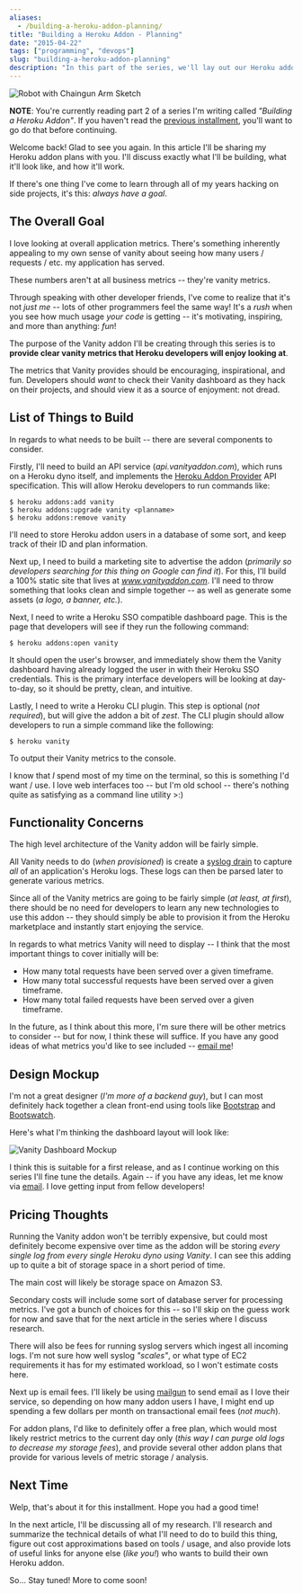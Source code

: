 ```yaml
---
aliases:
  - /building-a-heroku-addon-planning/
title: "Building a Heroku Addon - Planning"
date: "2015-04-22"
tags: ["programming", "devops"]
slug: "building-a-heroku-addon-planning"
description: "In this part of the series, we'll lay out our Heroku addon plans, take a look at mockups, and cover high-level functionalities."
---
```



![Robot with Chaingun Arm Sketch][]


**NOTE**: You're currently reading part 2 of a series I'm writing called
*"Building a Heroku Addon"*.  If you haven't read the
[previous installment][], you'll want to go do that before continuing.

Welcome back!  Glad to see you again.  In this article I'll be sharing my Heroku
addon plans with you.  I'll discuss exactly what I'll be building, what it'll
look like, and how it'll work.

If there's one thing I've come to learn through all of my years hacking on
side projects, it's this: *always have a goal*.


## The Overall Goal

I love looking at overall application metrics.  There's something inherently
appealing to my own sense of vanity about seeing how many users / requests /
etc. my application has served.

These numbers aren't at all business metrics -- they're vanity metrics.

Through speaking with other developer friends, I've come to realize that it's
not *just me* -- lots of other programmers feel the same way!  It's a *rush*
when you see how much usage *your code* is getting -- it's motivating,
inspiring, and more than anything: *fun*!

The purpose of the Vanity addon I'll be creating through this series is to
**provide clear vanity metrics that Heroku developers will enjoy looking at**.

The metrics that Vanity provides should be encouraging, inspirational, and fun.
Developers should *want* to check their Vanity dashboard as they hack on their
projects, and should view it as a source of enjoyment: not dread.


## List of Things to Build

In regards to what needs to be built -- there are several components to
consider.

Firstly, I'll need to build an API service (*api.vanityaddon.com*), which runs on
a Heroku dyno itself, and implements the [Heroku Addon Provider][] API
specification.  This will allow Heroku developers to run commands like:

```console
$ heroku addons:add vanity
$ heroku addons:upgrade vanity <planname>
$ heroku addons:remove vanity
```

I'll need to store Heroku addon users in a database of some sort, and keep track
of their ID and plan information.

Next up, I need to build a marketing site to advertise the addon (*primarily so
developers searching for this thing on Google can find it*).  For this, I'll
build a 100% static site that lives at *www.vanityaddon.com*.  I'll need to
throw something that looks clean and simple together -- as well as generate some
assets (*a logo, a banner, etc.*).

Next, I need to write a Heroku SSO compatible dashboard page.  This is the page
that developers will see if they run the following command:

```console
$ heroku addons:open vanity
```

It should open the user's browser, and immediately show them the Vanity
dashboard having already logged the user in with their Heroku SSO credentials.
This is the primary interface developers will be looking at day-to-day, so it
should be pretty, clean, and intuitive.

Lastly, I need to write a Heroku CLI plugin.  This step is optional (*not
required*), but will give the addon a bit of *zest*.  The CLI plugin should
allow developers to run a simple command like the following:

```console
$ heroku vanity
```

To output their Vanity metrics to the console.

I know that *I* spend most of my time on the terminal, so this is something I'd
want / use.  I love web interfaces too -- but I'm old school -- there's nothing
quite as satisfying as a command line utility >:)


## Functionality Concerns

The high level architecture of the Vanity addon will be fairly simple.

All Vanity needs to do (*when provisioned*) is create a [syslog drain][] to
capture *all* of an application's Heroku logs.  These logs can then be parsed
later to generate various metrics.

Since all of the Vanity metrics are going to be fairly simple (*at least, at
first*), there should be no need for developers to learn any new technologies to
use this addon -- they should simply be able to provision it from the Heroku
marketplace and instantly start enjoying the service.

In regards to what metrics Vanity will need to display -- I think that the most
important things to cover initially will be:

- How many total requests have been served over a given timeframe.
- How many total successful requests have been served over a given timeframe.
- How many total failed requests have been served over a given timeframe.

In the future, as I think about this more, I'm sure there will be other metrics
to consider -- but for now, I think these will suffice.  If you have any good
ideas of what metrics you'd like to see included -- [email me][]!


## Design Mockup

I'm not a great designer (*I'm more of a backend guy*), but I can most
definitely hack together a clean front-end using tools like [Bootstrap][] and
[Bootswatch][].

Here's what I'm thinking the dashboard layout will look like:

![Vanity Dashboard Mockup][]

I think this is suitable for a first release, and as I continue working on this
series I'll fine tune the details.  Again -- if you have any ideas, let me know
via [email][email me].  I love getting input from fellow developers!


## Pricing Thoughts

Running the Vanity addon won't be terribly expensive, but could most definitely
become expensive over time as the addon will be storing *every single log from
every single Heroku dyno using Vanity*.  I can see this adding up to quite a bit
of storage space in a short period of time.

The main cost will likely be storage space on Amazon S3.

Secondary costs will include some sort of database server for processing
metrics.  I've got a bunch of choices for this -- so I'll skip on the guess work
for now and save that for the next article in the series where I discuss
research.

There will also be fees for running syslog servers which ingest all incoming
logs.  I'm not sure how well syslog *"scales"*, or what type of EC2 requirements
it has for my estimated workload, so I won't estimate costs here.

Next up is email fees.  I'll likely be using [mailgun][] to send email as I love
their service, so depending on how many addon users I have, I might end up
spending a few dollars per month on transactional email fees (*not much*).

For addon plans, I'd like to definitely offer a free plan, which would most
likely restrict metrics to the current day only (*this way I can purge old logs
to decrease my storage fees*), and provide several other addon plans that
provide for various levels of metric storage / analysis.


## Next Time

Welp, that's about it for this installment.  Hope you had a good time!

In the next article, I'll be discussing all of my research.  I'll research and
summarize the technical details of what I'll need to do to build this thing,
figure out cost approximations based on tools / usage, and also provide lots of
useful links for anyone else (*like you!*) who wants to build their own Heroku
addon.

So...  Stay tuned!  More to come soon!


  [Robot with Chaingun Arm Sketch]: /static/images/2015/robot-with-chaingun-arm-sketch.jpg "Robot with Chaingun Arm Sketch"
  [previous installment]: {filename}/articles/2015/building-a-heroku-addon.md "Building a Heroku Addon"
  [syslog drain]: https://devcenter.heroku.com/articles/log-drains "Heroku Log Drains"
  [Heroku Addon Provider]: https://devcenter.heroku.com/articles/bootstrapping-add-on-provider "Bootstrapping an Addon Provider"
  [Bootstrap]: http://getbootstrap.com/ "Twitter Bootstrap"
  [Bootswatch]: https://bootswatch.com/ "Bootswatch - Themes for Bootstrap"
  [email me]: mailto:r@rdegges.com "Randall Degges' Email"
  [Vanity Dashboard Mockup]: /static/images/2015/vanity-dashboard-mockup.png "Vanity Dashboard Mockup"
  [mailgun]: http://www.mailgun.com/ "mailgun"
